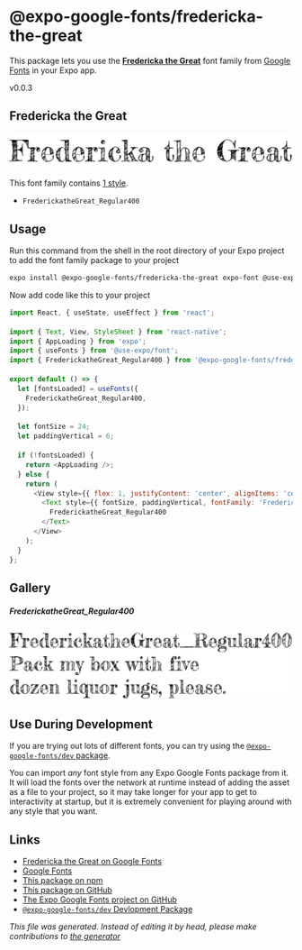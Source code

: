 # @expo-google-fonts/fredericka-the-great

This package lets you use the [**Fredericka the Great**](https://fonts.google.com/specimen/Fredericka+the+Great) font family from [Google Fonts](https://fonts.google.com/) in your Expo app.

v0.0.3

## Fredericka the Great

![Fredericka the Great](./font-family.png)

This font family contains [1 style](#gallery).

- `FrederickatheGreat_Regular400`

## Usage

Run this command from the shell in the root directory of your Expo project to add the font family package to your project
```sh
expo install @expo-google-fonts/fredericka-the-great expo-font @use-expo/font
```

Now add code like this to your project
```js
import React, { useState, useEffect } from 'react';

import { Text, View, StyleSheet } from 'react-native';
import { AppLoading } from 'expo';
import { useFonts } from '@use-expo/font';
import { FrederickatheGreat_Regular400 } from '@expo-google-fonts/fredericka-the-great';

export default () => {
  let [fontsLoaded] = useFonts({
    FrederickatheGreat_Regular400,
  });

  let fontSize = 24;
  let paddingVertical = 6;

  if (!fontsLoaded) {
    return <AppLoading />;
  } else {
    return (
      <View style={{ flex: 1, justifyContent: 'center', alignItems: 'center' }}>
        <Text style={{ fontSize, paddingVertical, fontFamily: 'FrederickatheGreat_Regular400' }}>
          FrederickatheGreat_Regular400
        </Text>
      </View>
    );
  }
};

```

## Gallery

##### FrederickatheGreat_Regular400
![FrederickatheGreat_Regular400](./532a820c85a4591fdb49ad776bcc3950cb9e66fec68cb9263fc47c65406e575d.ttf.png)


## Use During Development

If you are trying out lots of different fonts, you can try using the [`@expo-google-fonts/dev` package](https://github.com/expo/google-fonts/tree/master/font-packages/dev#readme).

You can import *any* font style from any Expo Google Fonts package from it. It will load the fonts
over the network at runtime instead of adding the asset as a file to your project, so it may take longer
for your app to get to interactivity at startup, but it is extremely convenient
for playing around with any style that you want.

## Links

- [Fredericka the Great on Google Fonts](https://fonts.google.com/specimen/Fredericka+the+Great)
- [Google Fonts](https://fonts.google.com/)
- [This package on npm](https://www.npmjs.com/package/@expo-google-fonts/fredericka-the-great)
- [This package on GitHub](https://github.com/expo/google-fonts/tree/master/font-packages/fredericka-the-great)
- [The Expo Google Fonts project on GitHub](https://github.com/expo/google-fonts)
- [`@expo-google-fonts/dev` Devlopment Package](https://github.com/expo/google-fonts/tree/master/font-packages/dev)


*This file was generated. Instead of editing it by head, please make contributions to [the generator](https://github.com/expo/google-fonts/tree/master/packages/generator)*

